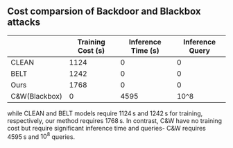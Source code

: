 ## Cost comparsion of Backdoor and Blackbox attacks

|               | Training Cost (s) | Inference Time (s) | Inference Query |
| ------------- | ----------------- | ------------------ | --------------- |
| CLEAN         | 1124              | 0                  | 0               |
| BELT          | 1242              | 0                  | 0               |
| Ours          | 1768              | 0                  | 0               |
| C&W(Blackbox) | 0                 | 4595               | 10^8            |


while CLEAN and BELT models require 1124 s and 1242 s for training, respectively, our method requires 1768 s. In contrast,  C\&W have no training cost but require significant inference time and queries- C\&W requires 4595 s and $10^8$ queries. 
